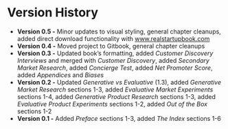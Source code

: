# Version History

* **Version 0.5 -** Minor updates to visual styling, general chapter cleanups, added direct download functionality with www.realstartupbook.com
* **Version 0.4 -** Moved project to Gitbook, general chapter cleanups
* **Version 0.3 -** Updated book’s formatting, added _Customer Discovery Interviews_ and merged with _Customer Discovery_, added _Secondary Market Research_, added _Concierge Test_, added _Net Promoter Score_, added _Appendices_ and _Biases_
* **Version 0.2 -** Updated _Generative vs Evaluative_ (1.3), added _Generative Market Research_ sections 1-3, added _Evaluative Market Experiments_ sections 1-4, added _Generative Product Research_ sections 1-3, added _Evaluative Product Experiments_ sections 1-2, added _Out of the Box_ sections 1-2 &#x20;
* **Version 0.1 -** Added _Preface_ sections 1-3, added _The Index_ sections 1-6
